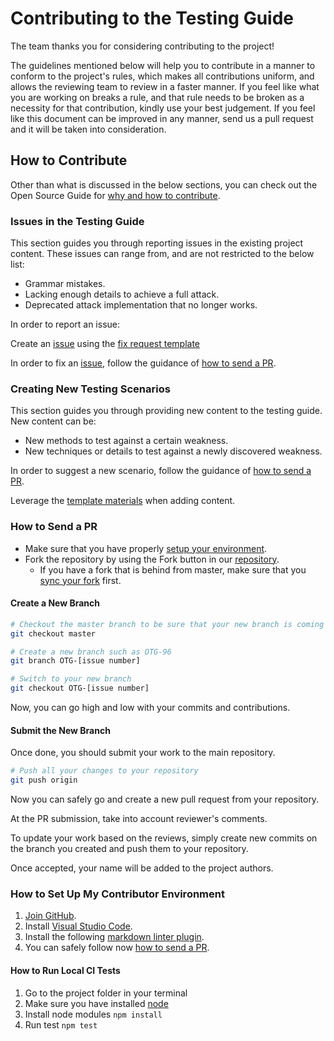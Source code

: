 # Contributing to the Testing Guide

The team thanks you for considering contributing to the project!

The guidelines mentioned below will help you to contribute in a manner to conform to the project's rules, which makes all contributions uniform, and allows the reviewing team to review in a faster manner. If you feel like what you are working on breaks a rule, and that rule needs to be broken as a necessity for that contribution, kindly use your best judgement. If you feel like this document can be improved in any manner, send us a pull request and it will be taken into consideration.

## How to Contribute

Other than what is discussed in the below sections, you can check out the Open Source Guide for [why and how to contribute](https://opensource.guide/how-to-contribute/).

### Issues in the Testing Guide

This section guides you through reporting issues in the existing project content. These issues can range from, and are not restricted to the below list:

- Grammar mistakes.
- Lacking enough details to achieve a full attack.
- Deprecated attack implementation that no longer works.

In order to report an issue:

Create an [issue](https://github.com/OWASP/OWASP-Testing-Guide-v5/issues) using the [fix request template](https://github.com/OWASP/OWASP-Testing-Guide-v5/issues/new?assignees=&labels=QA%2FEdit&template=fix-request.md&title=)

In order to fix an [issue](https://github.com/OWASP/OWASP-Testing-Guide-v5/issues), follow the guidance of [how to send a PR](#how-to-send-a-PR).

### Creating New Testing Scenarios

This section guides you through providing new content to the testing guide. New content can be:

- New methods to test against a certain weakness.
- New techniques or details to test against a newly discovered weakness.

In order to suggest a new scenario, follow the guidance of [how to send a PR](#how-to-send-a-PR).

Leverage the [template materials](https://github.com/OWASP/wstg/tree/master/template) when adding content.

### How to Send a PR

- Make sure that you have properly [setup your environment](#how-to-set-up-my-contributor-environment).
- Fork the repository by using the Fork button in our [repository](https://github.com/OWASP/OWASP-Testing-Guide-v5).
  - If you have a fork that is behind from master, make sure that you [sync your fork](https://help.github.com/en/articles/syncing-a-fork) first.

#### Create a New Branch

```bash
# Checkout the master branch to be sure that your new branch is coming from master
git checkout master

# Create a new branch such as OTG-96
git branch OTG-[issue number]

# Switch to your new branch
git checkout OTG-[issue number]
```

Now, you can go high and low with your commits and contributions.

#### Submit the New Branch

Once done, you should submit your work to the main repository.

```bash
# Push all your changes to your repository
git push origin
```

Now you can safely go and create a new pull request from your repository.

At the PR submission, take into account reviewer's comments.

To update your work based on the reviews, simply create new commits on the branch you created and push them to your repository.

Once accepted, your name will be added to the project authors.

### How to Set Up My Contributor Environment

1. [Join GitHub](https://github.com/join).
2. Install [Visual Studio Code](https://code.visualstudio.com/).
3. Install the following [markdown linter plugin](https://github.com/DavidAnson/vscode-markdownlint#install).
4. You can safely follow now [how to send a PR](#how-to-send-a-pr).

#### How to Run Local CI Tests

1. Go to the project folder in your terminal
2. Make sure you have installed [node](https://nodejs.org)
3. Install node modules
    `npm install`
4. Run test
    `npm test`
